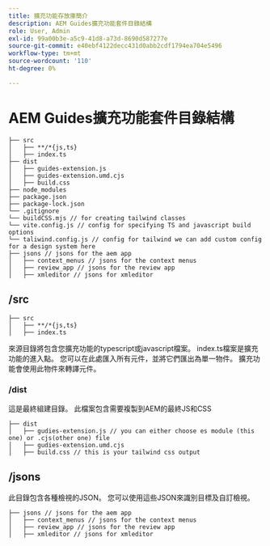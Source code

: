 ```yaml
---
title: 擴充功能存放庫簡介
description: AEM Guides擴充功能套件目錄結構
role: User, Admin
exl-id: 99a00b3e-a5c9-41d8-a73d-8690d587277e
source-git-commit: e40ebf4122decc431d0abb2cdf1794ea704e5496
workflow-type: tm+mt
source-wordcount: '110'
ht-degree: 0%

---
```


# AEM Guides擴充功能套件目錄結構

```text
├── src
│   ├── **/*{js,ts}
│   ├── index.ts
├── dist
│   ├── guides-extension.js
│   ├── guides-extension.umd.cjs
│   ├── build.css
├── node_modules
├── package.json
├── package-lock.json 
└── .gitignore
└── buildCSS.mjs // for creating tailwind classes
└── vite.config.js // config for specifying TS and javascript build options
└── taliwind.config.js // config for tailwind we can add custom config for a design system here
├── jsons // jsons for the aem app
│   ├── context_menus // jsons for the context menus
│   ├── review_app // jsons for the review app
│   ├── xmleditor // jsons for xmleditor
```

## /src

```text
├── src
│   ├── **/*{js,ts}
│   ├── index.ts
```

來源目錄將包含您擴充功能的typescript或javascript檔案。 index.ts檔案是擴充功能的進入點。 您可以在此處匯入所有元件，並將它們匯出為單一物件。 擴充功能會使用此物件來轉譯元件。

### /dist

這是最終組建目錄。 此檔案包含需要複製到AEM的最終JS和CSS

```test
├── dist
│   ├── gudies-extension.js // you can either choose es module (this one) or .cjs(other one) file
│   ├── gudies-extension.umd.cjs
│   ├── build.css // this is your tailwind css output
```

## /jsons

此目錄包含各種檢視的JSON。 您可以使用這些JSON來識別目標及自訂檢視。

```text
├── jsons // jsons for the aem app
│   ├── context_menus // jsons for the context menus
│   ├── review_app // jsons for the review app
│   ├── xmleditor // jsons for xmleditor
```
